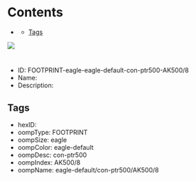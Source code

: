 



Contents
========

* [](#)
	* [Tags](#tags)
  
![][im]
# 

- ID: FOOTPRINT-eagle-eagle-default-con-ptr500-AK500/8
- Name: 
- Description: 

## Tags

- hexID: 
- oompType: FOOTPRINT
- oompSize: eagle
- oompColor: eagle-default
- oompDesc: con-ptr500
- oompIndex: AK500/8
- oompName: eagle-default/con-ptr500/AK500/8



[im]: image.png
